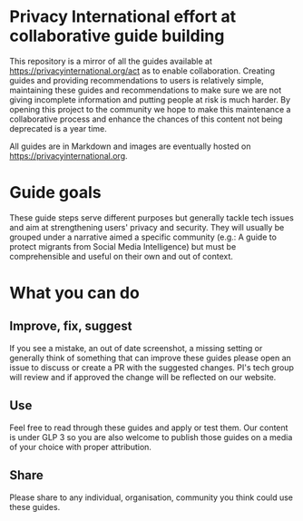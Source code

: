 # Privacy International effort at collaborative guide building
This repository is a mirror of all the guides available at https://privacyinternational.org/act as to enable collaboration. Creating guides and providing recommendations to users is relatively simple, maintaining these guides and recommendations to make sure we are not giving incomplete information and putting people at risk is much harder. By opening this project to the community we hope to make this maintenance a collaborative process and enhance the chances of this content not being deprecated is a year time.

All guides are in Markdown and images are eventually hosted on https://privacyinternational.org.

# Guide goals
These guide steps serve different purposes but generally tackle tech issues and aim at strengthening users' privacy and security. They will usually be grouped under a narrative aimed a specific community (e.g.: A guide to protect migrants from Social Media Intelligence) but must be comprehensible and useful on their own and out of context.

# What you can do
## Improve, fix, suggest
If you see a mistake, an out of date screenshot, a missing setting or generally think of something that can improve these guides please open an issue to discuss or create a PR with the suggested changes. PI's tech group will review and if approved the change will be reflected on our website.

## Use
Feel free to read through these guides and apply or test them. Our content is under GLP 3 so you are also welcome to publish those guides on a media of your choice with proper attribution.

## Share
Please share to any individual, organisation, community you think could use these guides.



